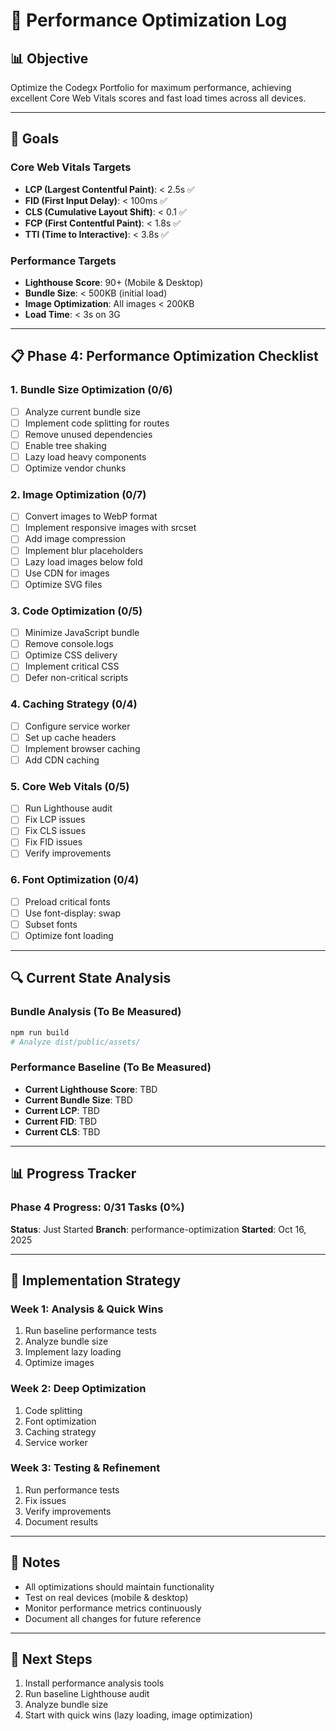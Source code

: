 # 🚀 Performance Optimization Log

## 📊 Objective
Optimize the Codegx Portfolio for maximum performance, achieving excellent Core Web Vitals scores and fast load times across all devices.

---

## 🎯 Goals

### Core Web Vitals Targets
- **LCP (Largest Contentful Paint)**: < 2.5s ✅
- **FID (First Input Delay)**: < 100ms ✅
- **CLS (Cumulative Layout Shift)**: < 0.1 ✅
- **FCP (First Contentful Paint)**: < 1.8s ✅
- **TTI (Time to Interactive)**: < 3.8s ✅

### Performance Targets
- **Lighthouse Score**: 90+ (Mobile & Desktop)
- **Bundle Size**: < 500KB (initial load)
- **Image Optimization**: All images < 200KB
- **Load Time**: < 3s on 3G

---

## 📋 Phase 4: Performance Optimization Checklist

### 1. Bundle Size Optimization (0/6)
- [ ] Analyze current bundle size
- [ ] Implement code splitting for routes
- [ ] Remove unused dependencies
- [ ] Enable tree shaking
- [ ] Lazy load heavy components
- [ ] Optimize vendor chunks

### 2. Image Optimization (0/7)
- [ ] Convert images to WebP format
- [ ] Implement responsive images with srcset
- [ ] Add image compression
- [ ] Implement blur placeholders
- [ ] Lazy load images below fold
- [ ] Use CDN for images
- [ ] Optimize SVG files

### 3. Code Optimization (0/5)
- [ ] Minimize JavaScript bundle
- [ ] Remove console.logs
- [ ] Optimize CSS delivery
- [ ] Implement critical CSS
- [ ] Defer non-critical scripts

### 4. Caching Strategy (0/4)
- [ ] Configure service worker
- [ ] Set up cache headers
- [ ] Implement browser caching
- [ ] Add CDN caching

### 5. Core Web Vitals (0/5)
- [ ] Run Lighthouse audit
- [ ] Fix LCP issues
- [ ] Fix CLS issues
- [ ] Fix FID issues
- [ ] Verify improvements

### 6. Font Optimization (0/4)
- [ ] Preload critical fonts
- [ ] Use font-display: swap
- [ ] Subset fonts
- [ ] Optimize font loading

---

## 🔍 Current State Analysis

### Bundle Analysis (To Be Measured)
```bash
npm run build
# Analyze dist/public/assets/
```

### Performance Baseline (To Be Measured)
- **Current Lighthouse Score**: TBD
- **Current Bundle Size**: TBD
- **Current LCP**: TBD
- **Current FID**: TBD
- **Current CLS**: TBD

---

## 📊 Progress Tracker

### Phase 4 Progress: 0/31 Tasks (0%)

**Status**: Just Started
**Branch**: performance-optimization
**Started**: Oct 16, 2025

---

## 🎯 Implementation Strategy

### Week 1: Analysis & Quick Wins
1. Run baseline performance tests
2. Analyze bundle size
3. Implement lazy loading
4. Optimize images

### Week 2: Deep Optimization
1. Code splitting
2. Font optimization
3. Caching strategy
4. Service worker

### Week 3: Testing & Refinement
1. Run performance tests
2. Fix issues
3. Verify improvements
4. Document results

---

## 📝 Notes

- All optimizations should maintain functionality
- Test on real devices (mobile & desktop)
- Monitor performance metrics continuously
- Document all changes for future reference

---

## 🚀 Next Steps

1. Install performance analysis tools
2. Run baseline Lighthouse audit
3. Analyze bundle size
4. Start with quick wins (lazy loading, image optimization)
